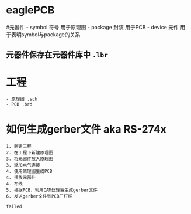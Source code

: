 # eaglePCB
#元器件
    - symbol 符号 用于原理图
    - package 封装 用于PCB
    - device 元件 用于表明symbol与package的关系

## 元器件保存在元器件库中 `.lbr`
# 工程
    - 原理图 .sch
    - PCB .brd 

# 如何生成gerber文件 aka RS-274x
    1. 新建工程
    2. 在工程下新建原理图
    3. 将元器件放入原理图
    3. 添加电气连接
    4. 使用原理图生成PCB
    4. 摆放元器件
    4. 布线
    5. 根据PCB，利用CAM处理器生成gerber文件
    6. 发送gerber文件到PCB厂打样

    failed
    